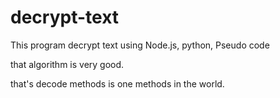 # decrypt-text
This program decrypt text using Node.js, python, Pseudo code


that algorithm is very good.

that's decode methods is one methods in the world. 
